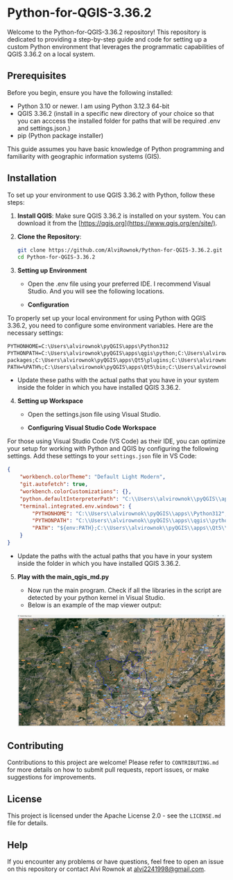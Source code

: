 # Python-for-QGIS-3.36.2

Welcome to the Python-for-QGIS-3.36.2 repository! This repository is dedicated to providing a step-by-step guide and code for setting up a custom Python environment that leverages the programmatic capabilities of QGIS 3.36.2 on a local system.

## Prerequisites

Before you begin, ensure you have the following installed:
- Python 3.10 or newer. I am using Python 3.12.3 64-bit
- QGIS 3.36.2 (install in a specific new directory of your choice so that you can acccess the installed folder for paths that will be required .env and settings.json.)
- pip (Python package installer)

This guide assumes you have basic knowledge of Python programming and familiarity with geographic information systems (GIS).

## Installation

To set up your environment to use QGIS 3.36.2 with Python, follow these steps:

1. **Install QGIS**: Make sure QGIS 3.36.2 is installed on your system. You can download it from the [https://qgis.org](https://www.qgis.org/en/site/).

2. **Clone the Repository**:
   ```bash
   git clone https://github.com/AlviRownok/Python-for-QGIS-3.36.2.git
   cd Python-for-QGIS-3.36.2

3. **Setting up Environment**
   - Open the .env file using your preferred IDE. I recommend Visual Studio. And you will see the following locations.
     
   - **Configuration**

To properly set up your local environment for using Python with QGIS 3.36.2, you need to configure some environment variables. Here are the necessary settings:

```plaintext
PYTHONHOME=C:\Users\alvirownok\pyQGIS\apps\Python312
PYTHONPATH=C:\Users\alvirownok\pyQGIS\apps\qgis\python;C:\Users\alvirownok\pyQGIS\apps\qgis\python\plugins;C:\Users\alvirownok\pyQGIS\apps\Python312\Lib\site-packages;C:\Users\alvirownok\pyQGIS\apps\Qt5\plugins;C:\Users\alvirownok\pyQGIS\apps\gdal\share\gdal;C:\Users\alvirownok\pyQGIS\apps\Qt5\bin
PATH=%PATH%;C:\Users\alvirownok\pyQGIS\apps\Qt5\bin;C:\Users\alvirownok\pyQGIS\apps\Python312\Scripts;C:\Users\alvirownok\pyQGIS\bin
```

   - Update these paths with the actual paths that you have in your system inside the folder in which you have installed QGIS 3.36.2.

4. **Setting up Workspace**
   - Open the settings.json file using Visual Studio.

   - **Configuring Visual Studio Code Workspace**

For those using Visual Studio Code (VS Code) as their IDE, you can optimize your setup for working with Python and QGIS by configuring the following settings. Add these settings to your `settings.json` file in VS Code:

```json
{
    "workbench.colorTheme": "Default Light Modern",
    "git.autofetch": true,
    "workbench.colorCustomizations": {},
    "python.defaultInterpreterPath": "C:\\Users\\alvirownok\\pyQGIS\\apps\\Python312\\python.exe",
    "terminal.integrated.env.windows": {
        "PYTHONHOME": "C:\\Users\\alvirownok\\pyQGIS\\apps\\Python312",
        "PYTHONPATH": "C:\\Users\\alvirownok\\pyQGIS\\apps\\qgis\\python;C:\\Users\\alvirownok\\pyQGIS\\apps\\qgis\\python\\plugins;C:\\Users\\alvirownok\\pyQGIS\\apps\\Python312\\Lib\\site-packages;C:\\Users\\alvirownok\\pyQGIS\\apps\\Qt5\\plugins;C:\\Users\\alvirownok\\pyQGIS\\apps\\gdal\\share\\gdal;C:\\Users\\alvirownok\\pyQGIS\\apps\\Qt5\\bin",
        "PATH": "${env:PATH};C:\\Users\\alvirownok\\pyQGIS\\apps\\Qt5\\bin;C:\\Users\\alvirownok\\pyQGIS\\apps\\Python312\\Scripts;C:\\Users\\alvirownok\\pyQGIS\\bin"
    }    
}
```

- Update the paths with the actual paths that you have in your system inside the folder in which you have installed QGIS 3.36.2.

5. **Play with the main_qgis_md.py**
   - Now run the main program. Check if all the libraries in the script are detected by your python kernel in Visual Studio.
   - Below is an example of the map viewer output:

   ![Madrid Map Viewer](Madrid%20Map%20Viewer.png)

## Contributing
Contributions to this project are welcome! Please refer to `CONTRIBUTING.md` for more details on how to submit pull requests, report issues, or make suggestions for improvements.

## License
This project is licensed under the Apache License 2.0 - see the `LICENSE.md` file for details.

## Help
If you encounter any problems or have questions, feel free to open an issue on this repository or contact Alvi Rownok at alvi2241998@gmail.com.
